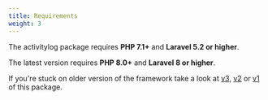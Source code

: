 ```yaml
---
title: Requirements
weight: 3
---
```


The activitylog package requires **PHP 7.1+** and **Laravel 5.2 or higher**.

The latest version requires **PHP 8.0+** and **Laravel 8 or higher**.

If you're stuck on older version of the framework take a look at [v3](https://docs.spatie.be/laravel-activitylog/v3), [v2](https://docs.spatie.be/laravel-activitylog/v2) or [v1](https://docs.spatie.be/laravel-activitylog/v2) of this package.
